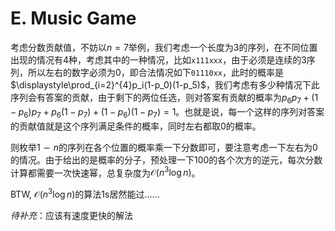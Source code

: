 # E. Music Game

考虑分数贡献值，不妨以$n=7$举例，我们考虑一个长度为$3$的序列，在不同位置出现的情况有$4$种，考虑其中的一种情况，比如`x111xxx`，由于必须是连续的$3$序列，所以左右的数字必须为$0$，即合法情况如下`01110xx`，此时的概率是$\displaystyle\prod_{i=2}^{4}p_i(1-p_0)(1-p_5)$，我们考虑有多少种情况下此序列会有答案的贡献，由于剩下的两位任选，则对答案有贡献的概率为$p_6 p_7+(1-p_6)p_7+p_6(1-p_7)+(1-p_6)(1-p_7)=1$。也就是说，每一个这样的序列对答案的贡献值就是这个序列满足条件的概率，同时左右都取$0$的概率。

则枚举$1\sim n$的序列在各个位置的概率乘一下分数即可，要注意考虑一下左右为$0$的情况。由于给出的是概率的分子，预处理一下$100$的各个次方的逆元，每次分数计算都需要一次快速幂，总复杂度为$\mathcal{O}(n^3\log n)$。

BTW, $\mathcal{O}(n^3\log n)$的算法1s居然能过……

*待补充*：应该有速度更快的解法